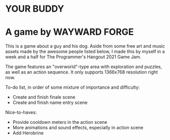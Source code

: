 # YOUR BUDDY
# A game by WAYWARD FORGE

This is a game about a guy and his dog. Aside from some free art and music assets made by the
awesome people listed below, I made this by myself in a week and a half for The Programmer's 
Hangout 2021 Game Jam.

The game features an "overworld"-type area with exploration and puzzles, as well as an action sequence.
It only supports 1366x768 resolution right now.

To-do list, in order of some mixture of importance and difficulty:
- Create and finish finale scene
- Create and finish name entry scene

Nice-to-haves:
- Provide cooldown meters in the action scene
- More animations and sound effects, especially in action scene
- Add Herobrine